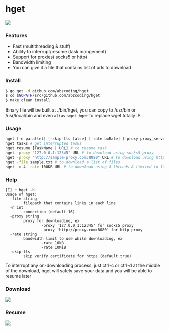 # hget
![](https://i.gyazo.com/641166ab79e196e35d1a0ef3f9befd80.png)

### Features
- Fast (multithreading & stuff)
- Ability to interrupt/resume (task mangement)
- Support for proxies( socks5 or http)
- Bandwidth limiting
- You can give it a file that contains list of urls to download

### Install

```bash
$ go get -d github.com/abzcoding/hget
$ cd $GOPATH/src/github.com/abzcoding/hget
$ make clean install
```

Binary file will be built at ./bin/hget, you can copy to /usr/bin or /usr/local/bin and even `alias wget hget` to replace wget totally :P

### Usage

```bash
hget [-n parallel] [-skip-tls false] [-rate bwRate] [-proxy proxy_server] [-file filename] [URL] # to download url, with n connections, and not skip tls certificate
hget tasks # get interrupted tasks
hget resume [TaskName | URL] # to resume task
hget -proxy "127.0.0.1:12345" URL # to download using socks5 proxy
hget -proxy "http://sample-proxy.com:8080" URL # to download using http proxy
hget -file sample.txt # to download a list of files
hget -n 4 -rate 100KB URL # to download using 4 threads & limited to 100Kb per second
```

### Help
```
[I] ➜ hget -h
Usage of hget:
  -file string
        filepath that contains links in each line
  -n int
        connection (default 16)
  -proxy string
        proxy for downloading, ex
                -proxy '127.0.0.1:12345' for socks5 proxy
                -proxy 'http://proxy.com:8080' for http proxy
  -rate string
        bandwidth limit to use while downloading, ex
                -rate 10kB
                -rate 10MiB
  -skip-tls
        skip verify certificate for https (default true)
```

To interrupt any on-downloading process, just ctrl-c or ctrl-d at the middle of the download, hget will safely save your data and you will be able to resume later

### Download
![](https://i.gyazo.com/89009c7f02fea8cb4cbf07ee5b75da0a.gif)

### Resume
![](https://i.gyazo.com/caa69808f6377421cb2976f323768dc4.gif)


